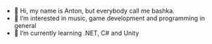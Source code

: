- 👋 Hi, my name is Anton, but everybody call me bashka.
- 👀 I’m interested in music, game development and programming in general
- 🌱 I’m currently learning .NET, C# and Unity

<!---
abyss411/abyss411 is a ✨ special ✨ repository because its `README.md` (this file) appears on your GitHub profile.
You can click the Preview link to take a look at your changes.
--->
